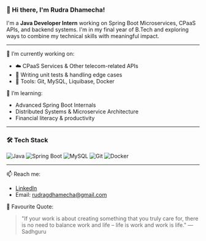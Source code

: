 ### 👋 Hi there, I'm Rudra Dhamecha!

I'm a **Java Developer Intern** working on Spring Boot Microservices, CPaaS APIs, and backend systems. I'm in my final year of B.Tech and exploring ways to combine my technical skills with meaningful impact.

---

🔭 I’m currently working on:
- ☁️ CPaaS Services & Other telecom-related APIs
- 🧪 Writing unit tests & handling edge cases
- 🧰 Tools: Git, MySQL, Liquibase, Docker

🌱 I’m learning:
- Advanced Spring Boot Internals
- Distributed Systems & Microservice Architecture
- Financial literacy & productivity

---

### 🛠️ Tech Stack
![Java](https://img.shields.io/badge/Java-ED8B00?style=flat-square&logo=java&logoColor=white)
![Spring Boot](https://img.shields.io/badge/Spring_Boot-6DB33F?style=flat-square&logo=spring-boot&logoColor=white)
![MySQL](https://img.shields.io/badge/MySQL-005C84?style=flat-square&logo=mysql&logoColor=white)
![Git](https://img.shields.io/badge/Git-F05032?style=flat-square&logo=git&logoColor=white)
![Docker](https://img.shields.io/badge/Docker-2496ED?style=flat-square&logo=docker&logoColor=white)

---

📫 Reach me:
- [LinkedIn](https://www.linkedin.com/in/rudra-dhamecha-6988161b6)
- Email: rudragdhamecha@gmail.com

🧠 Favourite Quote:
> "If your work is about creating something that you truly care for, there is no need to balance work and life – life is work and work is life." — Sadhguru
